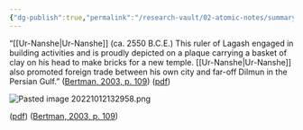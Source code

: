 ```yaml
---
{"dg-publish":true,"permalink":"/research-vault/02-atomic-notes/summary-of-ur-nanshe-s-life/"}
---
```


“[[Ur-Nanshe\|Ur-Nanshe]] (ca. 2550 B.C.E.) This ruler of Lagash engaged in building activities and is proudly depicted on a plaque carrying a basket of clay on his head to make bricks for a new temple. [[Ur-Nanshe\|Ur-Nanshe]] also promoted foreign trade between his own city and far-off Dilmun in the Persian Gulf.” ([Bertman, 2003, p. 109](zotero://select/library/items/YPMHZBXL)) ([pdf](zotero://open-pdf/library/items/X3CHJ4P3?page=122&annotation=B89IYAKX))

![Pasted image 20221012132958.png](/img/user/zz%20Images%20Dump/Pasted%20image%2020221012132958.png)

([pdf](zotero://open-pdf/library/items/X3CHJ4P3?page=122&annotation=BZ62T2AC)) ([Bertman, 2003, p. 109](zotero://select/library/items/YPMHZBXL))